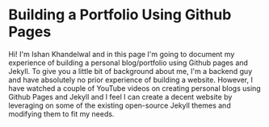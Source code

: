 # Building a Portfolio Using Github Pages


Hi! I'm Ishan Khandelwal and in this page I'm going to document my experience of building a personal blog/portfolio using Github pages and Jekyll.
To give you a little bit of background about me, I'm a backend guy and have absolutely no prior experience of building a website.
However, I have watched a couple of YouTube videos on creating personal blogs using Github Pages and Jekyll and I feel I can create a decent website by leveraging on some of the existing open-source Jekyll themes and modifying them to fit my needs.

